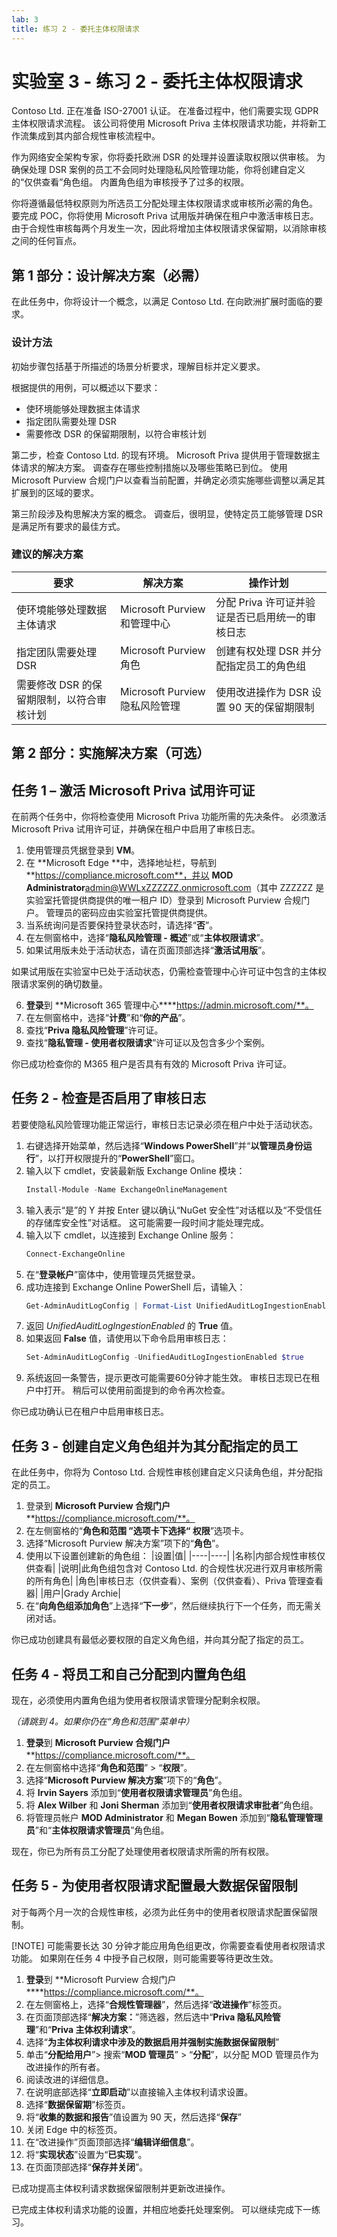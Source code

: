 ```yaml
---
lab: 3
title: 练习 2 - 委托主体权限请求
---
```



# 实验室 3 - 练习 2 - 委托主体权限请求

Contoso Ltd. 正在准备 ISO-27001 认证。 在准备过程中，他们需要实现 GDPR 主体权限请求流程。 该公司将使用 Microsoft Priva 主体权限请求功能，并将新工作流集成到其内部合规性审核流程中。 

作为网络安全架构专家，你将委托欧洲 DSR 的处理并设置读取权限以供审核。 为确保处理 DSR 案例的员工不会同时处理隐私风险管理功能，你将创建自定义的“仅供查看”角色组。 内置角色组为审核授予了过多的权限。 

你将遵循最低特权原则为所选员工分配处理主体权限请求或审核所必需的角色。 要完成 POC，你将使用 Microsoft Priva 试用版并确保在租户中激活审核日志。 由于合规性审核每两个月发生一次，因此将增加主体权限请求保留期，以消除审核之间的任何盲点。 

## 第 1 部分：设计解决方案（必需）

在此任务中，你将设计一个概念，以满足 Contoso Ltd. 在向欧洲扩展时面临的要求。

### 设计方法

初始步骤包括基于所描述的场景分析要求，理解目标并定义要求。

根据提供的用例，可以概述以下要求：

- 使环境能够处理数据主体请求
- 指定团队需要处理 DSR
- 需要修改 DSR 的保留期限制，以符合审核计划

第二步，检查 Contoso Ltd. 的现有环境。 Microsoft Priva 提供用于管理数据主体请求的解决方案。 调查存在哪些控制措施以及哪些策略已到位。 使用 Microsoft Purview 合规门户以查看当前配置，并确定必须实施哪些调整以满足其扩展到的区域的要求。

第三阶段涉及构思解决方案的概念。 调查后，很明显，使特定员工能够管理 DSR 是满足所有要求的最佳方式。  

### 建议的解决方案

|要求|解决方案|操作计划|
|----|----|----|
|使环境能够处理数据主体请求|Microsoft Purview 和管理中心|分配 Priva 许可证并验证是否已启用统一的审核日志|
|指定团队需要处理 DSR|Microsoft Purview 角色|创建有权处理 DSR 并分配指定员工的角色组|
|需要修改 DSR 的保留期限制，以符合审核计划|Microsoft Purview 隐私风险管理|使用改进操作为 DSR 设置 90 天的保留期限制|

## 第 2 部分：实施解决方案（可选）

## 任务 1 – 激活 Microsoft Priva 试用许可证

在前两个任务中，你将检查使用 Microsoft Priva 功能所需的先决条件。 必须激活 Microsoft Priva 试用许可证，并确保在租户中启用了审核日志。

1. 使用管理员凭据登录到 **VM**。
2. 在 **Microsoft Edge **中，选择地址栏，导航到 **https://compliance.microsoft.com**，并以 **MOD Administrator**admin@WWLxZZZZZZ.onmicrosoft.com（其中 ZZZZZZ 是实验室托管提供商提供的唯一租户 ID）登录到 Microsoft Purview 合规门户。 管理员的密码应由实验室托管提供商提供。
3. 当系统询问是否要保持登录状态时，请选择“**否**”。
4. 在左侧窗格中，选择“**隐私风险管理 - 概述**”或“**主体权限请求**”。
5. 如果试用版未处于活动状态，请在页面顶部选择“**激活试用版**”。

如果试用版在实验室中已处于活动状态，仍需检查管理中心许可证中包含的主体权限请求案例的确切数量。

6. **登录**到 **Microsoft 365 管理中心****https://admin.microsoft.com/**。
7. 在左侧窗格中，选择“**计费**”和“**你的产品**”。
8. 查找“**Priva 隐私风险管理**”许可证。
9. 查找“**隐私管理 - 使用者权限请求**”许可证以及包含多少个案例。

你已成功检查你的 M365 租户是否具有有效的 Microsoft Priva 许可证。

## 任务 2 - 检查是否启用了审核日志

若要使隐私风险管理功能正常运行，审核日志记录必须在租户中处于活动状态。

1. 右键选择开始菜单，然后选择“**Windows PowerShell**”并“**以管理员身份运行**”，以打开权限提升的“**PowerShell**”窗口。
2. 输入以下 cmdlet，安装最新版 Exchange Online 模块：
    ```powershell
    Install-Module -Name ExchangeOnlineManagement
    ```
3. 输入表示“是”的 Y 并按 Enter 键以确认“NuGet 安全性”对话框以及“不受信任的存储库安全性”对话框。 这可能需要一段时间才能处理完成。
4. 输入以下 cmdlet，以连接到 Exchange Online 服务：
    ```powershell
    Connect-ExchangeOnline
    ```
5. 在“**登录帐户**”窗体中，使用管理员凭据登录。
6. 成功连接到 Exchange Online PowerShell 后，请输入：
    ```powershell
    Get-AdminAuditLogConfig | Format-List UnifiedAuditLogIngestionEnabled
    ```
7. 返回 _UnifiedAuditLogIngestionEnabled_ 的 **True** 值。
8. 如果返回 **False** 值，请使用以下命令启用审核日志：
    ```powershell
    Set-AdminAuditLogConfig -UnifiedAuditLogIngestionEnabled $true
    ```
9. 系统返回一条警告，提示更改可能需要60分钟才能生效。 审核日志现已在租户中打开。 稍后可以使用前面提到的命令再次检查。

你已成功确认已在租户中启用审核日志。

## 任务 3 - 创建自定义角色组并为其分配指定的员工

在此任务中，你将为 Contoso Ltd. 合规性审核创建自定义只读角色组，并分配指定的员工。

1. 登录到 **Microsoft Purview 合规门户** **https://compliance.microsoft.com/**。
2. 在左侧窗格的“**角色和范围 **”选项卡下选择“** 权限**”选项卡。
3. 选择“Microsoft Purview 解决方案”项下的“**角色**”。
4. 使用以下设置创建新的角色组：
    |设置|值|
    |----|----|
    |名称|内部合规性审核仅供查看|
    |说明|此角色组包含对 Contoso Ltd. 的合规性状况进行双月审核所需的所有角色|
    |角色|审核日志（仅供查看）、案例（仅供查看）、Priva 管理查看器|
    |用户|Grady Archie|
5. 在“**向角色组添加角色**”上选择“**下一步**”，然后继续执行下一个任务，而无需关闭对话。

你已成功创建具有最低必要权限的自定义角色组，并向其分配了指定的员工。

## 任务 4 - 将员工和自己分配到内置角色组

现在，必须使用内置角色组为使用者权限请求管理分配剩余权限。

*（请跳到 4。如果你仍在“角色和范围”菜单中）*
1. **登录**到 **Microsoft Purview 合规门户** **https://compliance.microsoft.com/**。
2. 在左侧窗格中选择“**角色和范围**” > “**权限**”。
3. 选择“**Microsoft Purview 解决方案**”项下的“**角色**”。
4. 将 **Irvin Sayers** 添加到“**使用者权限请求管理员**”角色组。
5. 将 **Alex Wilber** 和 **Joni Sherman** 添加到“**使用者权限请求审批者**”角色组。
6. 将管理员帐户 **MOD Administrator** 和 **Megan Bowen** 添加到“**隐私管理管理员**”和“**主体权限请求管理员**”角色组。

现在，你已为所有员工分配了处理使用者权限请求所需的所有权限。

## 任务 5 - 为使用者权限请求配置最大数据保留限制

对于每两个月一次的合规性审核，必须为此任务中的使用者权限请求配置保留限制。

[!NOTE] 可能需要长达 30 分钟才能应用角色组更改，你需要查看使用者权限请求功能。 如果刚在任务 4 中授予自己权限，则可能需要等待更改生效。

1. **登录**到 **Microsoft Purview 合规门户****https://compliance.microsoft.com/**。
2. 在左侧窗格上，选择“**合规性管理器**”，然后选择“**改进操作**”标签页。
3. 在页面顶部选择“**解决方案：**”筛选器，然后选中“**Priva 隐私风险管理**”和“**Priva 主体权利请求**”。
4. 选择“**为主体权利请求中涉及的数据启用并强制实施数据保留限制**”
5. 单击“**分配给用户**”> 搜索“**MOD 管理员**” > “**分配**”，以分配 MOD 管理员作为改进操作的所有者。
6. 阅读改进的详细信息。
7. 在说明底部选择“**立即启动**”以直接输入主体权利请求设置。
8.  选择“**数据保留期**”标签页。
9.  将“**收集的数据和报告**”值设置为 90 天，然后选择“**保存**”
10. 关闭 Edge 中的标签页。
11. 在“改进操作”页面顶部选择“**编辑详细信息**”。
12. 将“**实现状态**”设置为“**已实现**”。
13. 在页面顶部选择“**保存并关闭**”。

已成功提高主体权利请求数据保留限制并更新改进操作。

已完成主体权利请求功能的设置，并相应地委托处理案例。 可以继续完成下一练习。
